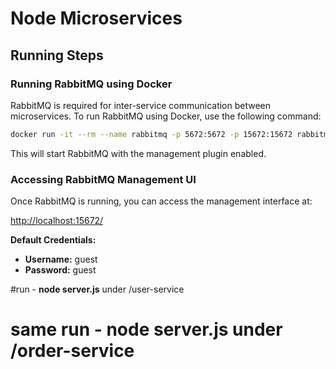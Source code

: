# Node Microservices

## Running Steps

### Running RabbitMQ using Docker

RabbitMQ is required for inter-service communication between microservices. To run RabbitMQ using Docker, use the following command:

```sh
docker run -it --rm --name rabbitmq -p 5672:5672 -p 15672:15672 rabbitmq:management
```

This will start RabbitMQ with the management plugin enabled.

### Accessing RabbitMQ Management UI

Once RabbitMQ is running, you can access the management interface at:

[http://localhost:15672/](http://localhost:15672/)

**Default Credentials:**  
- **Username:** guest  
- **Password:** guest  

#run - **node server.js** under /user-service
# same run - **node server.js** under /order-service